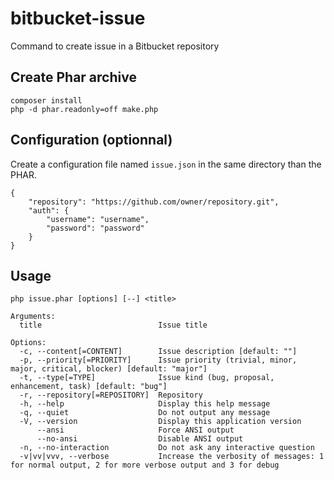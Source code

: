 # bitbucket-issue
Command to create issue in a Bitbucket repository

## Create Phar archive
```
composer install
php -d phar.readonly=off make.php
```

## Configuration (optionnal)
Create a configuration file named `issue.json` in the same directory than the PHAR.
```
{
	"repository": "https://github.com/owner/repository.git",
	"auth": {
		"username": "username",
		"password": "password"
	}
}
```

## Usage
```
php issue.phar [options] [--] <title>

Arguments:
  title                          Issue title

Options:
  -c, --content[=CONTENT]        Issue description [default: ""]
  -p, --priority[=PRIORITY]      Issue priority (trivial, minor, major, critical, blocker) [default: "major"]
  -t, --type[=TYPE]              Issue kind (bug, proposal, enhancement, task) [default: "bug"]
  -r, --repository[=REPOSITORY]  Repository
  -h, --help                     Display this help message
  -q, --quiet                    Do not output any message
  -V, --version                  Display this application version
      --ansi                     Force ANSI output
      --no-ansi                  Disable ANSI output
  -n, --no-interaction           Do not ask any interactive question
  -v|vv|vvv, --verbose           Increase the verbosity of messages: 1 for normal output, 2 for more verbose output and 3 for debug
```
